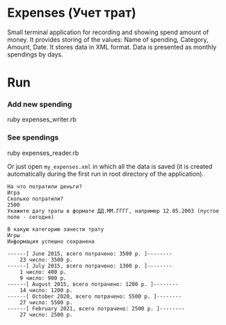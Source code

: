# Expenses (Учет трат)
Small terminal application for recording and showing spend amount of money. It provides storing of the values: Name of spending, Category, Amount, Date. It stores data in XML format. Data is presented as monthly spendings by days.

# Run
### Add new spending
ruby expenses_writer.rb

### See spendings
ruby expenses_reader.rb

Or just open `my_expenses.xml` in which all the data is saved (it is created automatically during the first run in root directory of the application).

```
На что потратили деньги?
Игра
Сколько потратили?
2500
Укажите дату траты в формате ДД.ММ.ГГГГ, например 12.05.2003 (пустое поле - сегодня)
   
В какую категорию занести трату
Игры
Информация успешно сохранена
```

```
------[ June 2015, всего потрачено: 3500 р. ]--------
	23 число: 3500 р.
------[ July 2015, всего потрачено: 1300 р. ]--------
	1 число: 400 р.
	9 число: 900 р.
------[ August 2015, всего потрачено: 1200 р. ]--------
	14 число: 1200 р.
------[ October 2020, всего потрачено: 5500 р. ]--------
	27 число: 5500 р.
------[ February 2021, всего потрачено: 2500 р. ]--------
	27 число: 2500 р.
```
